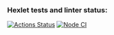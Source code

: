 ### Hexlet tests and linter status:
[![Actions Status](https://github.com/256sha9gag/frontend-bootcamp-project-12/workflows/hexlet-check/badge.svg)](https://github.com/256sha9gag/frontend-bootcamp-project-12/actions)
[![Node CI](https://github.com/256sha9gag/frontend-bootcamp-project-12/actions/workflows/node_CI.yml/badge.svg?event=push)](https://github.com/256sha9gag/frontend-bootcamp-project-12/actions/workflows/node_CI.yml)